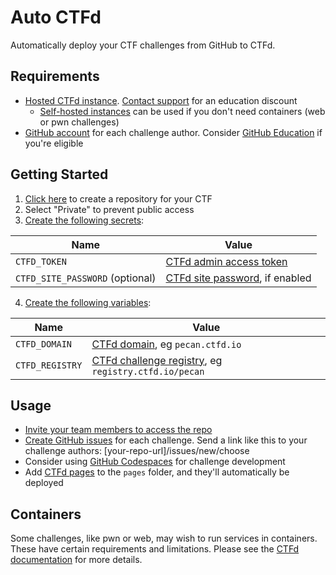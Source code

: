 # Auto CTFd

Automatically deploy your CTF challenges from GitHub to CTFd.

## Requirements

* [Hosted CTFd instance](https://docs.ctfd.io/hosted/management/creating-hosted-instances). [Contact support](https://ctfd.io/contact) for an education discount
  * [Self-hosted instances](https://docs.ctfd.io/docs/deployment/installation) can be used if you don't need containers (web or pwn challenges)
* [GitHub account](https://github.com/join) for each challenge author. Consider [GitHub Education](https://education.github.com/benefits) if you're eligible

## Getting Started

1. [Click here](https://github.com/new?template_name=auto-ctfd&template_owner=pl4nty) to create a repository for your CTF
2. Select "Private" to prevent public access
3. [Create the following secrets](https://docs.github.com/en/actions/security-guides/encrypted-secrets#creating-encrypted-secrets-for-a-repository):

| Name | Value |
| ---- | ----- |
| `CTFD_TOKEN` | [CTFd admin access token](https://docs.ctfd.io/docs/api/getting-started#generating-an-admin-access-token) |
| `CTFD_SITE_PASSWORD` (optional) | [CTFd site password](https://docs.ctfd.io/hosted/security/setting-site-password), if enabled |

4. [Create the following variables](https://docs.github.com/en/actions/learn-github-actions/variables#creating-configuration-variables-for-a-repository):

| Name | Value |
| ---- | ----- |
| `CTFD_DOMAIN` | [CTFd domain](https://docs.ctfd.io/hosted/management/setting-custom-domains), eg `pecan.ctfd.io` |
| `CTFD_REGISTRY` | [CTFd challenge registry](https://docs.ctfd.io/tutorials/challenges/deploying-challenges), eg `registry.ctfd.io/pecan` |

## Usage

* [Invite your team members to access the repo](https://docs.github.com/en/account-and-profile/setting-up-and-managing-your-personal-account-on-github/managing-access-to-your-personal-repositories/inviting-collaborators-to-a-personal-repository)
* [Create GitHub issues](https://docs.github.com/en/issues/tracking-your-work-with-issues/creating-an-issue) for each challenge. Send a link like this to your challenge authors: [your-repo-url]/issues/new/choose
* Consider using [GitHub Codespaces](https://github.com/features/codespaces) for challenge development
* Add [CTFd pages](https://docs.ctfd.io/docs/management/ctfcli/pages) to the `pages` folder, and they'll automatically be deployed

## Containers

Some challenges, like pwn or web, may wish to run services in containers. These have certain requirements and limitations. Please see the [CTFd documentation](https://docs.ctfd.io/tutorials/challenges/deploying-challenges) for more details.
